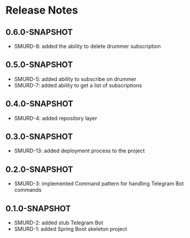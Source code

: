 # Release Notes

## 0.6.0-SNAPSHOT

* SMURD-8: added the ability to delete drummer subscription

## 0.5.0-SNAPSHOT

* SMURD-5: added ability to subscribe on drummer
* SMURD-7: added ability to get a list of subscriptions

## 0.4.0-SNAPSHOT

* SMURD-4: added repository layer

## 0.3.0-SNAPSHOT

* SMURD-13: added deployment process to the project

## 0.2.0-SNAPSHOT

* SMURD-3: implemented Command pattern for handling Telegram Bot commands

## 0.1.0-SNAPSHOT

* SMURD-2: added stub Telegram Bot
* SMURD-1: added Spring Boot skeleton project